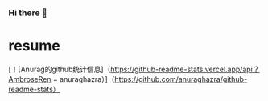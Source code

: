 ### Hi there 👋
# resume #

<!--
**AmbroseRen/AmbroseRen** is a ✨ _special_ ✨ repository because its `README.md` (this file) appears on your GitHub profile.

Here are some ideas to get you started:

- 🔭 I’m currently working on ...
- 🌱 I’m currently learning ...
- 👯 I’m looking to collaborate on ...
- 🤔 I’m looking for help with ...
- 💬 Ask me about ...
- 📫 How to reach me: ...
- 😄 Pronouns: ...
- ⚡ Fun fact: ...
-->

[！[Anurag的github统计信息]（https://github-readme-stats.vercel.app/api？AmbroseRen = anuraghazra）]（https://github.com/anuraghazra/github-readme-stats）
